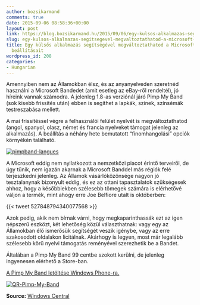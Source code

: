```yaml
---
author: bozsikarmand
comments: true
date: 2015-09-06 08:58:36+00:00
layout: post
link: https://blog.bozsikarmand.hu/2015/09/06/egy-kulsos-alkalmazas-segitsegevel-megvaltoztathatod-a-microsoft-band-nyelvi-beallitasait/
slug: egy-kulsos-alkalmazas-segitsegevel-megvaltoztathatod-a-microsoft-band-nyelvi-beallitasait
title: Egy külsős alkalmazás segítségével megváltoztathatod a Microsoft Band nyelvi
  beállításait
wordpress_id: 208
categories:
- Hungarian
---
```


Amennyiben nem az Államokban élsz, és az anyanyelveden szeretnéd használni a Microsoft Bandedet (amit esetleg az eBay-ről rendeltél), jó híreink vannak számodra. A jelenleg 1.8-as verziónál járó Pimp My Band (sok kisebb frissítés után) ebben is segíthet a lapkák, színek, színsémák testreszabása mellett.

A mai frissítéssel végre a felhasználói felület nyelvét is megváltoztathatod (angol, spanyol, olasz, német és francia nyelveket támogat jelenleg az alkalmazás). A beállítás a néhány hete bemutatott “finomhangolási” opciók környékén található.

[![pimpband-langues](https://blog.bozsikarmand.hu/wp-content/uploads/2015/09/pimpband-langues1.png)](https://blog.bozsikarmand.hu/wp-content/uploads/2015/09/pimpband-langues1.png)

A Microsoft eddig nem nyilatkozott a nemzetközi piacot érintő terveiről, de úgy tűnik, nem igazán akarnak a Microsoft Banddel más régiók felé terjeszkedni jelenleg. Az Államok vásárlóközönsége nagyon jó tesztalanynak bizonyult eddig, és ez az ottani tapasztalatok szükségesek ahhoz, hogy a későbbiekben szélesebb tömegek számára is elérhetővé váljon a termék, mint ahogy erre Joe Belfiore utalt is októberben:


{{< tweet 527848794340077568 >}}


Azok pedig, akik nem bírnak várni, hogy megkaparinthassák ezt az igen népszerű eszközt, két lehetőség közül választhatnak: vagy egy az Államokban élő ismerősük segítségét veszik igénybe, vagy az erre szakosodott oldalakon licitálnak. Akárhogy is legyen, most már legalább szélesebb körű nyelvi támogatás reményével szerezhetik be a Bandet.

Általában a Pimp My Band 99 centbe szokott kerülni, de jelenleg ingyenesen elérhető a Store-ban.

<a href="http://www.windowsphone.com/s?appId=9966b6e7-bb20-4b53-9b3c-8701a271c66c" title="pimpmyband" target="_blank">A Pimp My Band letöltése Windows Phone-ra.</a>

[![QR-Pimp-My-Band](https://blog.bozsikarmand.hu/wp-content/uploads/2015/09/QR-Pimp-My-Band1.png)](https://blog.bozsikarmand.hu/wp-content/uploads/2015/09/QR-Pimp-My-Band1.png)

__Source:__ [Windows Central](http://www.windowscentral.com/pimp-my-band-now-lets-you-change-language?utm_source=wpc&utm_medium=twitter)